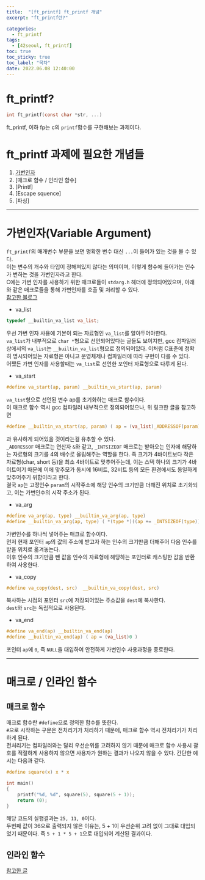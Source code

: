 ```yaml
---
title:  "[ft_printf] ft_printf 개념"
excerpt: "ft_printf란?"

categories:
  - ft_printf
tags:
  - [42seoul, ft_printf]
toc: true
toc_sticky: true
toc_label: "목차"
date: 2022.06.08 12:40:00
---
```


# ft_printf?
```c
int	ft_printf(const char *str, ...)
```
ft_printf, 이하 fp는 c의 `printf`함수를 구현해보는 과제이다.    

# ft_printf 과제에 필요한 개념들
1. [가변인자](#가변인자variable-argument)
2. [매크로 함수 / 인라인 함수]
3. [Printf]
4. [Escape squence]
5. [파싱]

***

# 가변인자(Variable Argument)
`ft_printf`의 매개변수 부분을 보면 명확한 변수 대신 `...`이 들어가 있는 것을 볼 수 있다.    
이는 변수의 개수와 타입이 정해져있지 않다는 의미이며, 이렇게 함수에 들어가는 인수가 변하는 것을 가변인자라고 한다.    
C에는 가변 인자를 사용하기 위한 매크로들이 `stdarg.h` 헤더에 정의되어있으며, 아래와 같은 매크로들을 통해 가변인자를 호출 및 처리할 수 있다.    
[참고한 블로그](https://blog.naver.com/PostView.naver?isHttpsRedirect=true&blogId=skout123&logNo=50132519670)    
* va_list
```c
typedef __builtin_va_list va_list;
```
우선 가변 인자 사용에 기본이 되는 자료형인 `va_list`를 알아두어야한다.    
`va_list`가 내부적으로 `char *`형으로 선언되어있다는 글들도 보이지만, gcc 컴파일러 상에서의 `va_list`는 `__builtin_va_list`형으로 정의되어있다. 이처럼 C표준에 정확히 명시되어있는 자료형은 아니고 운영체제나 컴파일러에 따라 구현이 다를 수 있다.    
어쨌든 가변 인자를 사용할때는 `va_list`로 선언한 포인터 자료형으로 다루게 된다.
* va_start
```c
#define va_start(ap, param) __builtin_va_start(ap, param)
```
`va_list`형으로 선언된 변수 ap를 초기화하는 매크로 함수이다.     
이 매크로 함수 역시 gcc 컴파일러 내부적으로 정의되어있으나, 위 링크한 글을 참고하면
```c
#define __builtin_va_start(ap, param) ( ap = (va_list)_ADDRESSOF(param) + _INTSIZEOF(param) )
```
과 유사하게 되어있을 것이라는걸 유추할 수 있다.    
`_ADDRESSOF` 매크로는 연산자 `&`와 같고, `_INTSIZEOF` 매크로는 받아오는 인자에 해당하는 자료형의 크기를 4의 배수로 올림해주는 역할을 한다. 즉 크기가 4바이트보다 작은 자료형(char, short 등)을 최소 4바이트로 맞추어주는데, 이는 스택 하나의 크기가 4바이트이기 때문에 이에 맞추모가 동시에 16비트, 32비트 등의 모든 환경에서도 동일하게 맞추어주기 위함이라고 한다.    
결국 `ap`는 고정인수 `param`의 시작주소에 해당 인수의 크기만큼 더해진 위치로 초기화되고, 이는 가변인수의 시작 주소가 된다.    
* va_arg
```c
#define va_arg(ap, type) __builtin_va_arg(ap, type)
#define __builtin_va_arg(ap, type) ( *(type *)((ap += _INTSIZEOF(type)) - _INTSIZEOF(type)) )
```
가변인수를 하나씩 넣어주는 매크로 함수이다.    
먼저 현재 포인터 `ap`의 값의 주소에 받고자 하는 인수의 크기만큼 더해주어 다음 인수를 받을 위치로 옮겨놓는다.    
이후 인수의 크기만큼 뺀 값을 인수의 자료형에 해당하는 포인터로 캐스팅한 값을 반환하여 사용한다.     
* va_copy
```c
#define va_copy(dest, src)  __builtin_va_copy(dest, src)
```
복사하는 시점의 포인터 `src`에 저장되어있는 주소값을 `dest`에 복사한다.    
`dest`와 `src`는 독립적으로 사용된다.    
* va_end
```c
#define va_end(ap) __builtin_va_end(ap)
#define __builtin_va_end(ap) ( ap = (va_list)0 )
```
포인터 `ap`에 `0`, 즉 `NULL`을 대입하여 안전하게 가변인수 사용과정을 종료한다.    

***

# 매크로 / 인라인 함수

## 매크로 함수
매크로 함수란 `#define`으로 정의한 함수를 뜻한다.    
`#`으로 시작하는 구문은 전처리기가 처리하기 때문에, 매크로 함수 역시 전처리기가 처리하게 된다.    
전처리기는 컴파일러와는 달리 우선순위를 고려하지 않기 때문에 매크로 함수 사용시 괄호를 적절하게 사용하지 않으면 사용자가 원하는 결과가 나오지 않을 수 있다. 간단한 예시는 다음과 같다.    
```c
#define square(x) x * x

int	main()
{
	printf("%d, %d", square(5), square(5 + 1));
	return (0);
}
```
해당 코드의 실행결과는 `25, 11, 0`이다.    
두번째 값이 36으로 출력되지 않은 이유는, 5 + 1이 우선순위 고려 없이 그대로 대입되었기 때문이다. 즉 `5 + 1 * 5 + 1`으로 대입되어 계산된 결과이다.   

## 인라인 함수
[참고한 글](https://boycoding.tistory.com/220)    